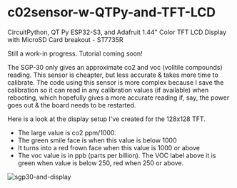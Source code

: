 # c02sensor-w-QTPy-and-TFT-LCD
CircuitPython, QT Py ESP32-S3, and Adafruit 1.44" Color TFT LCD Display with MicroSD Card breakout - ST7735R

Still a work-in progress. Tutorial coming soon!

The SGP-30 only gives an approximate co2 and voc (volitile compounds) reading. This sensor is cheapter, but less accurate & takes more time to calibrate. The code using this sensor is more complex because I save the calibration so it can read in any calibration values (if available) when rebooting, which hopefully gives a more accurate reading if, say, the power goes out & the board needs to be restarted.

Here is a look at the display setup I've created for the 128x128 TFT.
- The large value is co2 ppm/1000.
- The green smile face is when this value is below 1000
- It turns into a red frown face when this value is 1000 or above
- The voc value is in ppb (parts per billion). The VOC label above it is green when value is below 250, red when 250 or above.

![sgp30-and-display](https://github.com/user-attachments/assets/b2a496ca-b645-41b2-90a1-3b481ed8dbde)
